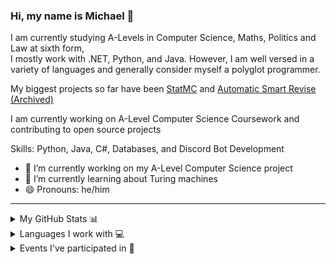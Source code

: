 ### Hi, my name is Michael 👋
I am currently studying A-Levels in Computer Science, Maths, Politics and Law at sixth form, <br>
I mostly work with .NET, Python, and Java. However, I am well versed in a variety of languages and generally consider myself a polyglot programmer.

My biggest projects so far have been [StatMC](https://github.com/Dinoosawruss/StatMC) and [Automatic Smart Revise (Archived)](https://github.com/Dinoosawruss/Automatic-Smart-Revise)

I am currently working on A-Level Computer Science Coursework and contributing to open source projects

Skills: Python, Java, C#, Databases, and Discord Bot Development

- 🔭 I’m currently working on my A-Level Computer Science project 
- 🌱 I’m currently learning about Turing machines 
- 😄 Pronouns: he/him 

---

<details>
  <summary>My GitHub Stats 📊</summary>
  
  ![GitHub stats](https://github-readme-stats.vercel.app/api?username=Dinoosawruss&show_icons=true)  
  
  ![GitHub streak stats](https://github-readme-streak-stats.herokuapp.com/?user=Dinoosawruss)  
</details>

<details>
  <summary>Languages I work with 💻</summary>
  This is powered by wakatime and updates automatically as I write more code <br>
  NB: I tend to go through long periods of using one language therefore data could be thrown out by this depending on what I am working on when you are viewing this
  
  <img src="https://wakatime.com/share/@Dinoosawruss/ecfdff99-821c-4e4f-9e9b-d822c6bf22fe.svg" width="60%"/>
</details>

<details>
  <summary>Events I've participated in 📅</summary>
  - Hacktoberfest 2018 <br>
  - Hacktoberfest 2019 <br>
  - Hacktoberfest 2020 <br>
  - Advent of Code 2020 <br>
  - GitHub Universe 2020 <br>
  - Bebras 2020 <br>
  - British Informatics Olympiad 2021 <br>
  - Hacktoberfest 2021<br>
</details>
